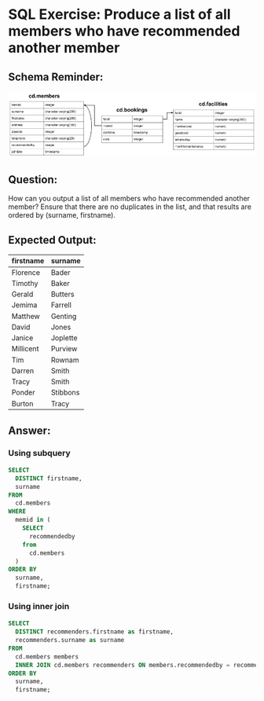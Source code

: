 # SQL Exercise: Produce a list of all members who have recommended another member

## Schema Reminder:

![Schema Diagram](../__resources/image.png)

## Question:

How can you output a list of all members who have recommended another member? Ensure that there are no duplicates in the list, and that results are ordered by (surname, firstname).

## Expected Output:

| firstname | surname  |
| --------- | -------- |
| Florence  | Bader    |
| Timothy   | Baker    |
| Gerald    | Butters  |
| Jemima    | Farrell  |
| Matthew   | Genting  |
| David     | Jones    |
| Janice    | Joplette |
| Millicent | Purview  |
| Tim       | Rownam   |
| Darren    | Smith    |
| Tracy     | Smith    |
| Ponder    | Stibbons |
| Burton    | Tracy    |

## Answer:

### Using subquery
```sql
SELECT
  DISTINCT firstname,
  surname
FROM
  cd.members
WHERE
  memid in (
    SELECT
      recommendedby
    from
      cd.members
  )
ORDER BY
  surname,
  firstname;
```

### Using inner join
```sql
SELECT
  DISTINCT recommenders.firstname as firstname,
  recommenders.surname as surname
FROM
  cd.members members
  INNER JOIN cd.members recommenders ON members.recommendedby = recommenders.memid
ORDER BY
  surname,
  firstname;
```
